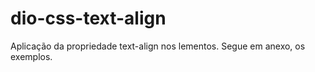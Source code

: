 # dio-css-text-align
Aplicação da propriedade text-align nos lementos.
Segue em anexo, os exemplos.
